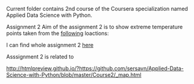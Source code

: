 Current folder contains 2nd course of the Coursera specialization named Applied Data Science with Python.

Assignment 2
Aim of the assignment 2 is to show extreme temperature points taken from the [following](http://htmlpreview.github.io/?https://github.com/sersavn/Applied-Data-Science-with-Python/blob/master/Course2/_map.html) loactions:

I can find whole assignment 2 [here](https://github.com/sersavn/Applied-Data-Science-with-Python/blob/master/Course2/Assignment2.ipynb)



Asssignment 2 is related to

http://htmlpreview.github.io/?https://github.com/sersavn/Applied-Data-Science-with-Python/blob/master/Course2/_map.html
